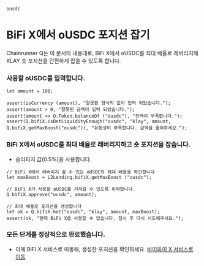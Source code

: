 ```meta-Currency
ousdc
```

# BiFi X에서 oUSDC 포지션 잡기

Chainrunner Q는 이 문서의 내용대로, BiFi X에서 oUSDC를 최대 배율로 레버리지해 KLAY 숏 포지션을 간편하게 잡을 수 있도록 합니다.

### 사용할 oUSDC를 입력합니다.

```input oUSDC
let amount = 100;
```

```input-Verify
assert(isCurrency (amount), "잘못된 형식의 값이 입력 되었습니다.");
assert(amount > 0, "잘못된 금액이 입력 되었습니다.");
assert(amount <= Q.Token.balanceOf ("ousdc"), "잔액이 부족합니다.");
assert(Q.bifiX.isBetLiquidityEnough("ousdc", "klay", amount, Q.bifiX.getMaxBoost("ousdc")), "유동성이 부족합니다. 금액을 줄여주세요.");
```

### BiFi X에서 oUSDC를 최대 배율로 레버리지하고 숏 포지션을 잡습니다.

- 슬리피지 값(0.5%)을 사용합니다.

```taster
// BiFi X에서 레버리지 할 수 있는 oUSDC의 최대 배율을 확인합니다
let maxBoost = L2Lending.bifiX.getMaxBoost ("ousdc");

// BiFi X가 사용할 oUSDC를 가져갈 수 있도록 허락합니다.
Q.bifiX.approve("ousdc", amount);

// 최대 배율로 포지션을 생성합니다
let ok = Q.bifiX.bet("ousdc", "klay", amount, maxBoost);
assert(ok, "현재 BiFi X를 사용할 수 없습니다. 잠시 후 다시 시도해주세요.");
```

### 모든 단계를 정상적으로 완료했습니다.

- 이제 BiFi X 서비스로 이동해, 생성한 포지션을 확인하세요. [바이파이 X 서비스로 이동](https://x.bifi.finance/)
